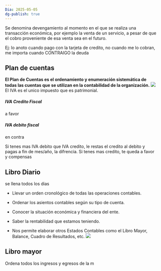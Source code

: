 ```yaml
---
Dia: 2025-05-05
dg-publish: true
---
```

Se denomina devengamiento al momento en el que se realiza una transacción económica, por ejemplo la venta de un servicio, a pesar de que el cobro proveniente de esa venta sea en el futuro.

Ej: lo anoto cuando pago con la tarjeta de credito, no cuando me lo cobran, me importa cuando CONTRAIGO la deuda


## Plan de cuentas 
**El Plan de Cuentas es el ordenamiento y enumeración sistemática de todas las cuentas que se utilizan en la contabilidad de la organización.**
**![](https://lh7-rt.googleusercontent.com/slidesz/AGV_vUcC3Xy_DmU6J-z4E44ng60hqgiAr67FJnhx76Zoi__Q8P8rSEvAYcX9UcFahL8nPIXxsk9IM-Md1qN3aOGzZPK6Uikj4KfpuPxMWc11slupE9RHF4bFMn8fQe5Mldtz-Wpr2AWKgA=s2048?key=27-GChK4NeZTL2IogdJ5VEwi)**
El IVA es el unico impuesto que es patrimonial.

##### IVA Credito Fiscal 
a favor
##### IVA debito fiscal
en contra

Si tenes mas IVA debito que IVA credito, le restas el credito al debito y pagas a fin de mes/año, la difrencia.
Si tenes mas credito, te queda a favor y compensas


## Libro Diario
se llena todos los dias

- Llevar un orden cronológico de todas las operaciones contables.

- Ordenar los asientos contables según su tipo de cuenta.

- Conocer la situación económica y financiera del ente.

- Saber la rentabilidad que estamos teniendo.

- Nos permite elaborar otros Estados Contables como el Libro Mayor, Balance, Cuadro de Resultados, etc.
**![](https://lh7-rt.googleusercontent.com/slidesz/AGV_vUegsHIarL35osEpliXhsPU35WUmOQHfSeEs7xOjY2G5Mj8Cw9XGBkfeNOyZHtDxMzmVylfIwjmI97Pv299IjJO4ef6lSooBhzhwYNzoDHric3soOJjUJKGJIvpNQQJbQIdixG6vbQ=s2048?key=27-GChK4NeZTL2IogdJ5VEwi)**


## Libro mayor 
Ordena todos los ingresos y egresos de la m
